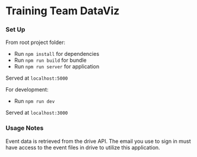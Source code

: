 # Training Team DataViz

### Set Up

From root project folder:

- Run `npm install` for dependencies
- Run `npm run build` for bundle
- Run `npm run server` for application

Served at `localhost:5000`

For development:

- Run `npm run dev`

Served at `localhost:3000`

### Usage Notes

Event data is retrieved from the drive API. The email you use to sign in must have access to the event files in drive to utilize this application.
